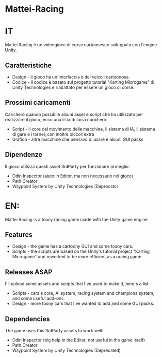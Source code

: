 # Mattei-Racing
# IT
Mattei Racing è un videogioco di corse cartoonesco sviluppato con l'engine Unity.

## Caratteristiche
* Design - il gioco ha un'interfaccia e dei veicoli cartoonosa.
* Codice - il codice è basato sul progetto tutorial "Karting Microgame" di Unity Technologies e riadattato per essere un gioco di corse. 

## Prossimi caricamenti
Caricherò quando possibile alcuni asset e script che ho utilizzato per realizzare il gioco, ecco una lista di cosa caricherò:
* Script - il core del movimento delle macchine, il sistema di IA, il sistema di gare e i tornei, con inoltre piccoli extra
* Grafica - altre macchine che pensavo di usare e alcuni GUI packs 

## Dipendenze
Il gioco utilizza questi asset 3rdParty per funzionare al meglio:
* Odin Inspector (aiuto in Editor, ma non necessario nel gioco)
* Path Creator
* Waypoint System by Unity Technologies (Deprecato)



# EN:
Mattei Racing is a toony racing game made with the Unity game engine.


## Features
* Design - the game has a cartoony GUI and some toony cars.
* Scripts - the scripts are based on the Unity's tutorial project "Karting Microgame" and reworked to be more efficient as a racing game.

## Releases ASAP
I'll upload some assets and scripts that I've used to make it, here's a list:
* Scripts - cars's core, AI system, racing system and champions system, and some useful add-ons.
* Design - more toony cars that I've wanted to add and some GUI packs.

## Dependencies
The game uses this 3rdParty assets to work well:
* Odin Inspector (big help in the Editor, not useful in the game itself)
* Path Creator
* Waypoint System by Unity Technologies (Deprecated)
